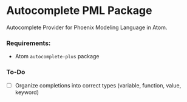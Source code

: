# Autocomplete PML Package

Autocomplete Provider for Phoenix Modeling Language in Atom.

### Requirements:
- Atom `autocomplete-plus` package

### To-Do
- [ ] Organize completions into correct types (variable, function, value, keyword)
